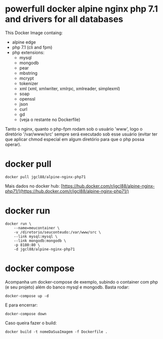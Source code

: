 # powerfull docker alpine nginx php 7.1 and drivers for all databases

This Docker Image containg:
- alpine edge
- php 7.1 (cli and fpm)
- php extensions:
    - mysql
    - mongodb
    - pear
    - mbstring
    - mcrypt
    - tokenizer
    - xml (xml, xmlwriter, xmlrpc, xmlreader, simplexml)
    - soap
    - openssl
    - json
    - curl
    - gd 
    - (veja o restante no Dockerfile)

Tanto o nginx, quanto o php-fpm rodam sob o usuário 'www', logo o diretório '/var/www/src' sempre será executado sob esse usuário (evitar ter que aplicar chmod especial em algum diretório para que o php possa operar).

# docker pull
```
docker pull jgcl88/alpine-nginx-php71
```

Mais dados no docker hub:
[https://hub.docker.com/r/jgcl88/alpine-nginx-php71/](https://hub.docker.com/r/jgcl88/alpine-nginx-php71/)

# docker run
```
docker run \
    --name=meucontainer \
    -v /diretorio/seuconteudo:/var/www/src \
    --link mysql:mysql \
    --link mongodb:mongodb \
    -p 8180:80 \
    -d jgcl88/alpine-nginx-php71
```

# docker compose

Acompanha um docker-compose de exemplo, subindo o container com php (e seu projeto) além do banco mysql e mongodb. Basta rodar:
```
docker-compose up -d
```

E para encerrar:
```
docker-compose down
```

Caso queira fazer o build:
```
docker build -t nomeDaSuaImagem -f Dockerfile .
```